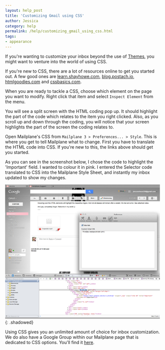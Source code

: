 ```yaml
---
layout: help_post
title: 'Customizing Gmail using CSS'
author: Jessica
category: help
permalink: /help/customizing_gmail_using_css.html
tags:
- appearance
---
```


If you're wanting to customize your inbox beyond the use of [Themes](/blog/entry/gmail_themes.html), you might want to venture into the world of using CSS.

If you're new to CSS, there are a lot of resources online to get you started out. A few good ones are [learn.shayhowe.com](http://learn.shayhowe.com/html-css/getting-to-know-css), [blog.postach.io](http://blog.postach.io/how-to-customize-your-blogs-look-with-css-beginner-tutorial), [htmlgoodies.com](http://www.htmlgoodies.com/tutorials/browser_specific/article.php/3478711) and [cssbasics.com](http://www.cssbasics.com).

When you are ready to tackle a CSS, choose which element on the page you want to modify. Right click that item and select `Inspect Element` from the menu.

You will see a split screen with the HTML coding pop up. It should highlight the part of the code which relates to the item you right clicked.  Also, as you scroll up and down through the coding, you will notice that your screen highlights the part of the screen the coding relates to.

Open Mailplane's CSS from `Mailplane 3 > Preferences... > Style`. This is where you get to tell Mailplane what to change. First you have to translate the HTML code into CSS. If you're new to this, the links above should get you started.

As you can see in the screenshot below, I chose the code to highlight the 'Important' field. I wanted to colour it in pink. I entered the Selector code translated to CSS into the Mailplane Style Sheet, and instantly my inbox updated to show my changes.

![](/assets/help/2014-10-04-customizing_gmail_using_css/screen.jpg){: .shadowed}

Using CSS gives you an unlimited amount of choice for inbox customization. We do also have a Google Group within our Mailplane page that is dedicated to CSS options. You'll find it [here](https://groups.google.com/forum/#!topic/mailplaneapp/9IvEMtrih5U).